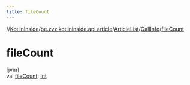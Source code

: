 ```yaml
---
title: fileCount
---
```

//[KotlinInside](../../../../index.html)/[be.zvz.kotlininside.api.article](../../index.html)/[ArticleList](../index.html)/[GallInfo](index.html)/[fileCount](file-count.html)



# fileCount



[jvm]\
val [fileCount](file-count.html): [Int](https://kotlinlang.org/api/latest/jvm/stdlib/kotlin/-int/index.html)




